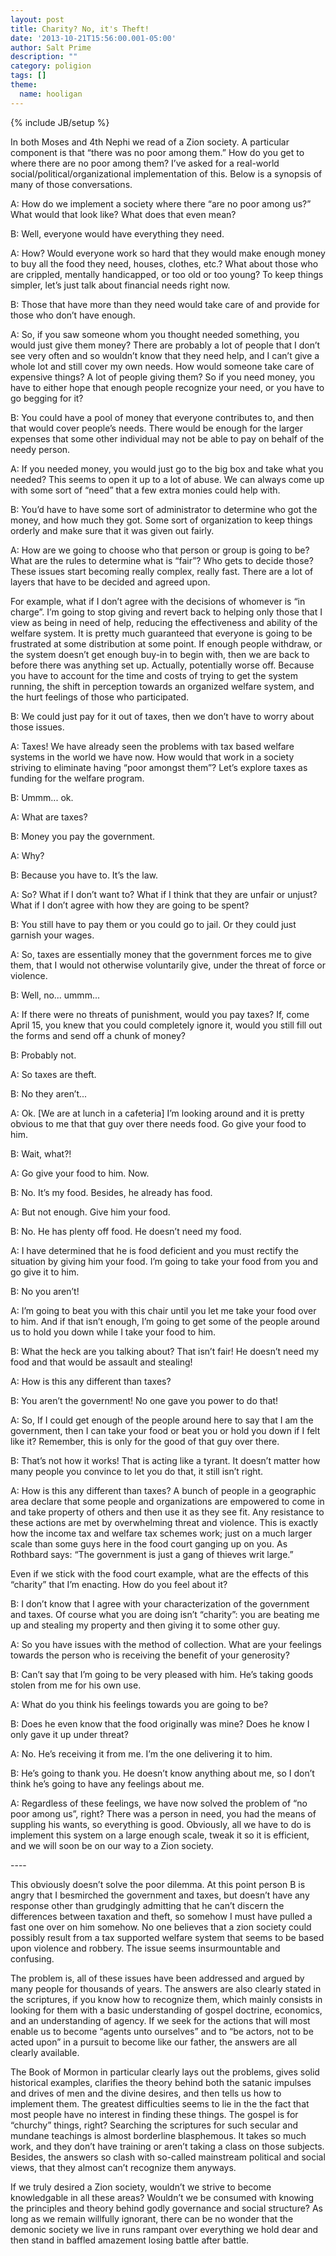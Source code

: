 ```yaml
---
layout: post
title: Charity? No, it's Theft!
date: '2013-10-21T15:56:00.001-05:00'
author: Salt Prime
description: ""
category: poligion
tags: []
theme:
  name: hooligan
---
```

{% include JB/setup %}

In both Moses and 4th Nephi we read of a Zion society. A particular
component is that “there was no poor among them.” How do you get to
where there are no poor among them? I’ve asked for a real-world
social/political/organizational implementation of this. Below is a
synopsis of many of those conversations.



A: How do we implement a society where there “are no poor among us?”
What would that look like? What does that even mean?



B: Well, everyone would have everything they need.



A: How? Would everyone work so hard that they would make enough money
to buy all the food they need, houses, clothes, etc.? What about those
who are crippled, mentally handicapped, or too old or too young? To
keep things simpler, let’s just talk about financial needs right now.



B: Those that have more than they need would take care of and provide
for those who don’t have enough.



A: So, if you saw someone whom you thought needed something, you would
just give them money? There are probably a lot of people that I don’t
see very often and so wouldn’t know that they need help, and I can’t
give a whole lot and still cover my own needs. How would someone take
care of expensive things? A lot of people giving them? So if you need
money, you have to either hope that enough people recognize your need,
or you have to go begging for it?



B: You could have a pool of money that everyone contributes to, and
then that would cover people’s needs. There would be enough for the
larger expenses that some other individual may not be able to pay on
behalf of the needy person.



A: If you needed money, you would just go to the big box and take what
you needed? This seems to open it up to a lot of abuse. We can always
come up with some sort of “need” that a few extra monies could help
with.



B: You’d have to have some sort of administrator to determine who got
the money, and how much they got. Some sort of organization to keep
things orderly and make sure that it was given out fairly.



A: How are we going to choose who that person or group is going to be?
What are the rules to determine what is “fair”? Who gets to decide
those? These issues start becoming really complex, really fast. There
are a lot of layers that have to be decided and agreed upon.



For example, what if I don’t agree with the decisions of whomever is
“in charge”. I’m going to stop giving and revert back to helping only
those that I view as being in need of help, reducing the effectiveness
and ability of the welfare system. It is pretty much guaranteed that
everyone is going to be frustrated at some distribution at some point.
If enough people withdraw, or the system doesn’t get enough buy-in to
begin with, then we are back to before there was anything set up.
Actually, potentially worse off. Because you have to account for the
time and costs of trying to get the system running, the shift in
perception towards an organized welfare system, and the hurt feelings
of those who participated.



B: We could just pay for it out of taxes, then we don’t have to worry
about those issues.



A: Taxes! We have already seen the problems with tax based welfare
systems in the world we have now. How would that work in a society
striving to eliminate having “poor amongst them”? Let’s explore taxes
as funding for the welfare program.



B: Ummm... ok.



A: What are taxes?



B: Money you pay the government.



A: Why?



B: Because you have to. It’s the law.



A: So? What if I don’t want to? What if I think that they are unfair
or unjust? What if I don’t agree with how they are going to be spent?



B: You still have to pay them or you could go to jail. Or they could
just garnish your wages.



A: So, taxes are essentially money that the government forces me to
give them, that I would not otherwise voluntarily give, under the
threat of force or violence.



B: Well, no... ummm...



A: If there were no threats of punishment, would you pay taxes? If,
come April 15, you knew that you could completely ignore it, would you
still fill out the forms and send off a chunk of money?



B: Probably not.



A: So taxes are theft.



B: No they aren’t...



A: Ok. [We are at lunch in a cafeteria] I’m looking around and it is
pretty obvious to me that that guy over there needs food. Go give your
food to him.



B: Wait, what?!



A: Go give your food to him. Now.



B: No. It’s my food. Besides, he already has food.



A: But not enough. Give him your food.



B: No. He has plenty off food. He doesn’t need my food.



A: I have determined that he is food deficient and you must rectify
the situation by giving him your food. I’m going to take your food
from you and go give it to him.



B: No you aren’t!



A: I’m going to beat you with this chair until you let me take your
food over to him. And if that isn’t enough, I’m going to get some of
the people around us to hold you down while I take your food to him.



B: What the heck are you talking about? That isn’t fair! He doesn’t
need my food and that would be assault and stealing!



A: How is this any different than taxes?



B: You aren’t the government! No one gave you power to do that!



A: So, If I could get enough of the people around here to say that I
am the government, then I can take your food or beat you or hold you
down if I felt like it? Remember, this is only for the good of that
guy over there.



B: That’s not how it works! That is acting like a tyrant. It doesn’t
matter how many people you convince to let you do that, it still isn’t
right.



A: How is this any different than taxes? A bunch of people in a
geographic area declare that some people and organizations are
empowered to come in and take property of others and then use it as
they see fit. Any resistance to these actions are met by overwhelming
threat and violence. This is exactly how the income tax and welfare
tax schemes work; just on a much larger scale than some guys here in
the food court ganging up on you. As Rothbard says: “The government is
just a gang of thieves writ large.”

Even if we stick with the food court example, what are the effects of
this “charity” that I’m enacting. How do you feel about it?



B: I don’t know that I agree with your characterization of the
government and taxes. Of course what you are doing isn’t “charity”:
you are beating me up and stealing my property and then giving it to
some other guy.



A: So you have issues with the method of collection. What are your
feelings towards the person who is receiving the benefit of your
generosity?



B: Can’t say that I’m going to be very pleased with him. He’s taking
goods stolen from me for his own use.



A: What do you think his feelings towards you are going to be?



B: Does he even know that the food originally was mine? Does he know I
only gave it up under threat?



A: No. He’s receiving it from me. I’m the one delivering it to him.



B: He’s going to thank you. He doesn’t know anything about me, so I
don’t think he’s going to have any feelings about me.



A: Regardless of these feelings, we have now solved the problem of “no
poor among us”, right? There was a person in need, you had the means
of suppling his wants, so everything is good. Obviously, all we have
to do is implement this system on a large enough scale, tweak it so it
is efficient, and we will soon be on our way to a Zion society.



\----



This obviously doesn’t solve the poor dilemma. At this point person B
is angry that I besmirched the government and taxes, but doesn’t have
any response other than grudgingly admitting that he can’t discern the
differences between taxation and theft, so somehow I must have pulled
a fast one over on him somehow. No one believes that a zion society
could possibly result from a tax supported welfare system that seems
to be based upon violence and robbery. The issue seems insurmountable
and confusing.



The problem is, all of these issues have been addressed and argued by
many people for thousands of years. The answers are also clearly
stated in the scriptures, if you know how to recognize them, which
mainly consists in looking for them with a basic understanding of
gospel doctrine, economics, and an understanding of agency. If we seek
for the actions that will most enable us to become “agents unto
ourselves” and to “be actors, not to be acted upon” in a pursuit to
become like our father, the answers are all clearly available.



The Book of Mormon in particular clearly lays out the problems, gives
solid historical examples, clarifies the theory behind both the
satanic impulses and drives of men and the divine desires, and then
tells us how to implement them. The greatest difficulties seems to lie
in the the fact that most people have no interest in finding these
things. The gospel is for “churchy” things, right? Searching the
scriptures for such secular and mundane teachings is almost borderline
blasphemous. It takes so much work, and they don’t have training or
aren’t taking a class on those subjects. Besides, the answers so clash
with so-called mainstream political and social views, that they almost
can’t recognize them anyways.



If we truly desired a Zion society, wouldn’t we strive to become
knowledgable in all these areas? Wouldn’t we be consumed with knowing
the principles and theory behind godly governance and social
structure? As long as we remain willfully ignorant, there can be no
wonder that the demonic society we live in runs rampant over
everything we hold dear and then stand in baffled amazement losing
battle after battle.



